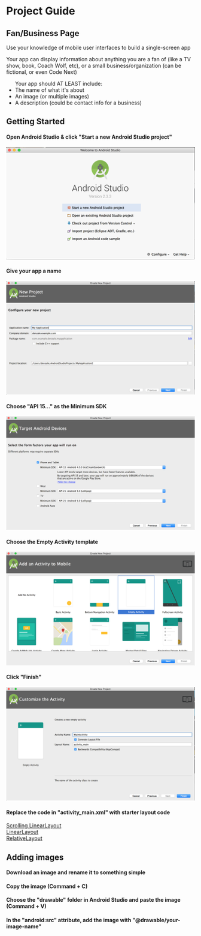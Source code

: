 # Project Guide
## Fan/Business Page

<p>Use your knowledge of mobile user interfaces to build a single-screen app</p>
<p>Your app can display information about anything you are a fan of (like a TV show, book, Coach Wolf, etc), or a small business/organization (can be fictional, or even Code Next)</p>

<ul> Your app should AT LEAST include: 
  <li>The name of what it's about</li>
  <li>An image (or multiple images)</li>
  <li>A description (could be contact info for a business)</li>
</ul>

## Getting Started 

#### Open Android Studio & click "Start a new Android Studio project"

![](guide-images/open.png)

#### Give your app a name

![](guide-images/configure.png)

#### Choose "API 15..." as the Minimum SDK

![](guide-images/target-device.png)

#### Choose the Empty Activity template

![](guide-images/empty.png)

#### Click "Finish"

![](guide-images/finish.png)

#### Replace the code in "activity_main.xml" with starter layout code

[Scrolling LinearLayout](../starter-layouts/scrollview-starter.xml)<br>
[LinearLayout](../starter-layouts/linear-starter.xml)<br>
[RelativeLayout](../starter-layouts/relative-starter.xml)<br>

## Adding images

#### Download an image and rename it to something simple

#### Copy the image (Command + C)

#### Choose the "drawable" folder in Android Studio and paste the image (Command + V)

#### In the "android:src" attribute, add the image with "@drawable/your-image-name"


